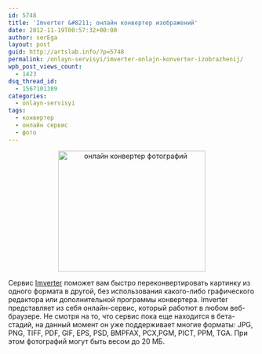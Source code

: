 ```yaml
---
id: 5748
title: 'Imverter &#8211; онлайн конвертер изображений'
date: 2012-11-19T00:57:32+00:00
author: serEga
layout: post
guid: http://artslab.info/?p=5748
permalink: /onlayn-servisyi/imverter-onlajn-konverter-izobrazhenij/
wpb_post_views_count:
  - 1423
dsq_thread_id:
  - 1567101389
categories:
  - onlayn-servisyi
tags:
  - конвертер
  - онлайн сервис
  - фото
---
```

<center>
  <a href="http://googledrive.com/host/0B9lHVSSSdxdxd0hjdUdmRzY3Tjg/konverter_kartinok_onlain.png"><img src="http://googledrive.com/host/0B9lHVSSSdxdxd0hjdUdmRzY3Tjg/konverter_kartinok_onlain-300x246.png" alt="онлайн конвертер фотографий" title="konverter_kartinok_onlain" width="300" height="246" class="aligncenter size-medium wp-image-5749" srcset="http://googledrive.com/host/0B9lHVSSSdxdxd0hjdUdmRzY3Tjg/konverter_kartinok_onlain-300x246.png 300w, http://googledrive.com/host/0B9lHVSSSdxdxd0hjdUdmRzY3Tjg/konverter_kartinok_onlain.png 556w" sizes="(max-width: 300px) 100vw, 300px" /></a>
</center>

Сервис [Imverter](http://www.imverter.com/) поможет вам быстро переконвертировать картинку из одного формата в другой, без использования какого-либо графического редактора или дополнительной программы конвертера. Imverter представляет из себя онлайн-сервис, который работют в любом веб-браузере. Не смотря на то, что сервис пока еще находится в бета-стадий, на данный момент он уже поддерживает многие форматы: JPG, PNG, TIFF, PDF, GIF, EPS, PSD, BMPFAX, PCX,PGM, PICT, PPM, TGA. При этом фотографий могут быть весом до 20 МБ.
